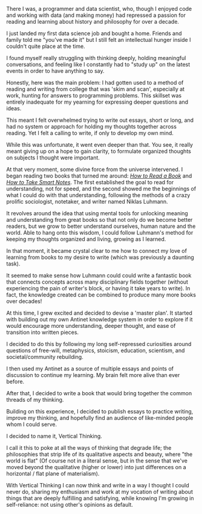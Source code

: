 


There I was, a programmer and data scientist, who, though I enjoyed code and working with data (and making money) had repressed a passion for reading and learning about history and philosophy for over a decade.

I just landed my first data science job and bought a home. Friends and family told me "you've made it" but I still felt an intellectual hunger inside I couldn't quite place at the time. 

I found myself really struggling with thinking deeply, holding meaningful conversations, and feeling like I constantly had to "study up" on the latest events in order to have anything to say. 

Honestly, here was the main problem: I had gotten used to a method of reading and writing from college that was 'skim and scan', especially at work, hunting for answers to programming problems. This skillset was entirely inadequate for my yearning for expressing deeper questions and ideas. 

This meant I felt overwhelmed trying to write out essays, short or long, and had no system or approach for holding my thoughts together across reading. Yet I felt a calling to write, if only to develop my own mind. 

While this was unfortunate, it went even deeper than that. You see, it really meant giving up on a hope to gain clarity, to formulate organized thoughts on subjects I thought were important. 

At that very moment, some divine force from the universe intervened. I began reading two books that turned me around: [_How to Read a Book_](https://www.worldcat.org/title/1298719372) and [_How to Take Smart Notes_](https://www.worldcat.org/title/1003209782). The first established the goal to read for understanding, not for speed, and the second showed me the beginnings of what I could do with that understanding, following the methods of a crazy prolific sociologist, notetaker, and writer named Niklas Luhmann. 

It revolves around the idea that using mental tools for unlocking meaning and understanding from great books so that not only do we become better readers, but we grow to better understand ourselves, human nature and the world. Able to hang onto this wisdom, I could follow Luhmann's method for keeping my thoughts organized and living, growing as I learned. 

In that moment, it became crystal clear to me how to connect my love of learning from books to my desire to write (which was previously a daunting task). 

It seemed to make sense how Luhmann could could write a fantastic book that connects concepts across many disciplinary fields together (without experiencing the pain of writer's block, or having it take years to write). In fact, the knowledge created can be combined to produce many more books over decades! 

At this time, I grew excited and decided to devise a 'master plan'. It started with building out my own Antinet knowledge system in order to explore if it would encourage more understanding, deeper thought, and ease of transition into written pieces. 

I decided to do this by following my long self-repressed curiosities around questions of free-will, metaphysics, stoicism, education, scientism, and societal/community rebuilding. 

I then used my Antinet as a source of multiple essays and points of discussion to continue my learning. My brain felt more alive than ever before. 

After that, I decided to write a book that would bring together the common threads of my thinking. 

Building on this experience, I decided to publish essays to practice writing, improve my thinking, and hopefully find an audience of like-minded people whom I could serve. 

I decided to name it, Vertical Thinking. 

I call it this to poke at all the ways of thinking that degrade life; the philosophies that strip life of its qualitative aspects and beauty, where "the world is flat" (Of course not in a literal sense, but in the sense that we've moved beyond the qualitative (higher or lower) into just differences on a horizontal / flat plane of materialism).

With Vertical Thinking I can now think and write in a way I thought I could never do, sharing my enthusiasm and work at my vocation of writing about things that are deeply fulfilling and satisfying, while knowing I'm growing in self-reliance: not using other's opinions as default. 